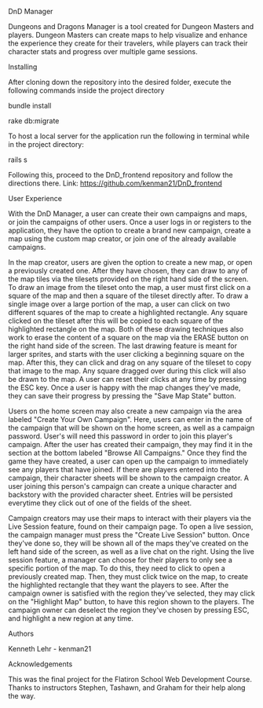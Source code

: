 DnD Manager

Dungeons and Dragons Manager is a tool created for Dungeon Masters and players. Dungeon Masters can create maps to help visualize and enhance the experience they create for their travelers, while players can track their character stats and progress over multiple game sessions. 

Installing

After cloning down the repository into the desired folder, execute the following commands inside the project directory

bundle install

rake db:migrate

To host a local server for the application run the following in terminal while in the project directory:

rails s

Following this, proceed to the DnD_frontend repository and follow the directions there. Link: https://github.com/kenman21/DnD_frontend

User Experience

With the DnD Manager, a user can create their own campaigns and maps, or join the campaigns of other users. Once a user logs in or registers to the application, they have the option to create a brand new campaign, create a map using the custom map creator, or join one of the already available campaigns. 

In the map creator, users are given the option to create a new map, or open a previously created one. After they have chosen, they can draw to any of the map tiles via the tilesets provided on the right hand side of the screen. To draw an image from the tileset onto the map, a user must first click on a square of the map and then a square of the tileset directly after. To draw a single image over a large portion of the map, a user can click on two different squares of the map to create a highlighted rectangle. Any square clicked on the tileset after this will be copied to each square of the highlighted rectangle on the map. Both of these drawing techniques also work to erase the content of a square on the map via the ERASE button on the right hand side of the screen. The last drawing feature is meant for larger sprites, and starts with the user clicking a beginning square on the map. After this, they can click and drag on any square of the tileset to copy that image to the map. Any square dragged over during this click will also be drawn to the map. A user can reset their clicks at any time by pressing the ESC key. Once a user is happy with the map changes they've made, they can save their progress by pressing the "Save Map State" button. 

Users on the home screen may also create a new campaign via the area labeled "Create Your Own Campaign". Here, users can enter in the name of the campaign that will be shown on the home screen, as well as a campaign password. User's will need this password in order to join this player's campaign. After the user has created their campaign, they may find it in the section at the bottom labeled "Browse All Campaigns." Once they find the game they have created, a user can open up the campaign to immediately see any players that have joined. If there are players entered into the campaign, their character sheets will be shown to the campaign creator. A user joining this person's campaign can create a unique character and backstory with the provided character sheet. Entries will be persisted everytime they click out of one of the fields of the sheet. 

Campaign creators may use their maps to interact with their players via the Live Session feature, found on their campaign page. To open a live session, the campaign manager must press the "Create Live Session" button. Once they've done so, they will be shown all of the maps they've created on the left hand side of the screen, as well as a live chat on the right. Using the live session feature, a manager can choose for their players to only see a specific portion of the map. To do this, they need to click to open a previously created map. Then, they must click twice on the map, to create the highlighted rectangle that they want the players to see. After the campaign owner is satisfied with the region they've selected, they may click on the "Highlight Map" button, to have this region shown to the players. The campaign owner can deselect the region they've chosen by pressing ESC, and highlight a new region at any time. 

Authors

Kenneth Lehr - kenman21

Acknowledgements 

This was the final project for the Flatiron School Web Development Course. Thanks to instructors Stephen, Tashawn, and Graham for their help along the way.
